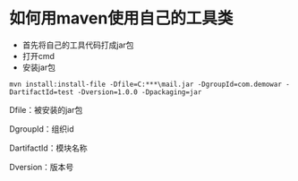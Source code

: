 # 如何用maven使用自己的工具类

- 首先将自己的工具代码打成jar包
- 打开cmd
- 安装jar包 

```
mvn install:install-file -Dfile=C:***\mail.jar -DgroupId=com.demowar -DartifactId=test -Dversion=1.0.0 -Dpackaging=jar
```

Dfile：被安装的jar包

DgroupId：组织id

DartifactId：模块名称

Dversion：版本号 